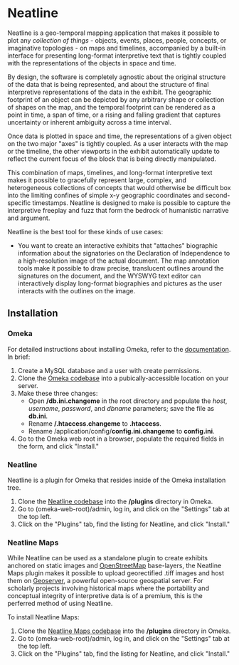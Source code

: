 # Neatline

Neatline is a geo-temporal mapping application that makes it possible to plot any _collection of things_ - objects, events, places, people, concepts, or imaginative topologies - on maps and timelines, accompanied by a built-in interface for presenting long-format interpretive text that is tightly coupled with the representations of the objects in space and time.

By design, the software is completely agnostic about the original structure of the data that is being represented, and about the structure of final interpretive representations of the data in the exhibit. The geographic footprint of an object can be depicted by any arbitrary shape or collection of shapes on the map, and the temporal footprint can be rendered as a point in time, a span of time, or a rising and falling gradient that captures uncertainty or inherent ambiguity across a time interval.

Once data is plotted in space and time, the representations of a given object on the two major "axes" is tightly coupled. As a user interacts with the map or the timeline, the other viewports in the exhibit automatically update to reflect the current focus of the block that is being directly manipulated. 

This combination of maps, timelines, and long-format interpretive text makes it possible to gracefully represent large, complex, and heterogeneous collections of concepts that would otherwise be difficult box into the limiting confines of simple x-y geographic coordinates and second-specific timestamps. Neatline is designed to make is possible to capture the interpretive freeplay and fuzz that form the bedrock of humanistic narrative and argument.

Neatline is the best tool for these kinds of use cases:

  * You want to create an interactive exhibits that "attaches" biographic information about the signatories on the Declaration of Independence to a high-resolution image of the actual document. The map annotation tools make it possible to draw precise, translucent outlines around the signatures on the document, and the WYSWYG text editor can interactively display long-format biographies and pictures as the user interacts with the outlines on the image.





## Installation

### Omeka

For detailed instructions about installing Omeka, refer to the [documentation][omeka-install-documentation]. In brief:

1. Create a MySQL database and a user with create permissions.
2. Clone the [Omeka codebase][omeka-github] into a pubically-accessible location on your server.
3. Make these three changes:
    * Open **/db.ini.changeme** in the root directory and populate the _host_, _username_, _password_, and _dbname_ parameters; save the file as **db.ini**.
    * Rename **/.htaccess.changeme** to **.htaccess**.
    * Rename /application/config/**config.ini.changeme** to **config.ini**.
4. Go to the Omeka web root in a browser, populate the required fields in the form, and click "Install."

### Neatline

Neatline is a plugin for Omeka that resides inside of the Omeka installation tree.

1. Clone the [Neatline codebase][neatline-github] into the **/plugins** directory in Omeka.
2. Go to (omeka-web-root)/admin, log in, and click on the "Settings" tab at the top left.
2. Click on the "Plugins" tab, find the listing for Neatline, and click "Install."

### Neatline Maps

While Neatline can be used as a standalone plugin to create exhibits anchored on static images and [OpenStreetMap][openstreetmap] base-layers, the Neatline Maps plugin makes it possible to upload georectified .tiff images and host them on [Geoserver][geoserver], a powerful open-source geospatial server. For scholarly projects involving historical maps where the portability and conceptual integrity of interpretive data is of a premium, this is the perferred method of using Neatline.

To install Neatline Maps:

1. Clone the [Neatline Maps codebase][neatline-maps-github] into the **/plugins** directory in Omeka.
2. Go to (omeka-web-root)/admin, log in, and click on the "Settings" tab at the top left.
2. Click on the "Plugins" tab, find the listing for Neatline, and click "Install."


[omeka-install-documentation]: http://omeka.org/codex/Installation 
[omeka-github]: https://github.com/omeka/Omeka
[neatline-github]: https://github.com/scholarslab/Neatline
[neatline-maps-github]: https://github.com/scholarslab/NeatlineMaps
[geoserver]: http://geoserver.org
[openstreetmap]: http://www.openstreetmap.org
